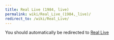 ```yaml
---
title: Real Live (1984, live)
permalink: wiki/Real_Live_(1984,_live)/
redirect_to: /wiki/Real_Live/
---
```


You should automatically be redirected to [Real Live](/wiki/Real_Live/)
